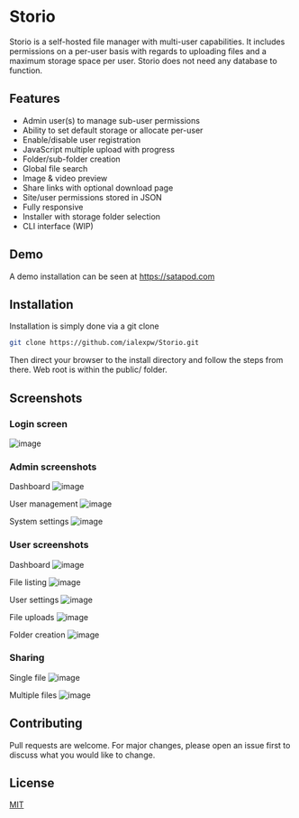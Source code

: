 # Storio

Storio is a self-hosted file manager with multi-user capabilities. It includes permissions on a per-user basis with regards to uploading files and a maximum storage space per user. Storio does not need any database to function.

## Features

* Admin user(s) to manage sub-user permissions
* Ability to set default storage or allocate per-user
* Enable/disable user registration
* JavaScript multiple upload with progress
* Folder/sub-folder creation
* Global file search
* Image & video preview
* Share links with optional download page
* Site/user permissions stored in JSON
* Fully responsive
* Installer with storage folder selection
* CLI interface (WIP)

## Demo

A demo installation can be seen at https://satapod.com

## Installation

Installation is simply done via a git clone

```bash
git clone https://github.com/ialexpw/Storio.git
```
Then direct your browser to the install directory and follow the steps from there. Web root is within the public/ folder.

## Screenshots

### Login screen
![image](https://user-images.githubusercontent.com/7994724/174810368-ab1a3a19-3043-4871-a3aa-d3b21068a1da.png)


### Admin screenshots

Dashboard
![image](https://user-images.githubusercontent.com/7994724/174809288-ea4ddcaa-9f0d-4483-8cf6-6875bc0e1ff7.png)

User management
![image](https://user-images.githubusercontent.com/7994724/174809495-6c91f6d0-bf7b-480a-97aa-4afbbc377698.png)

System settings
![image](https://user-images.githubusercontent.com/7994724/174809668-7dfeaccf-78cf-4777-8c65-505817f65765.png)


### User screenshots

Dashboard
![image](https://user-images.githubusercontent.com/7994724/174809823-737e9067-8356-49bc-95a5-1ac278535cee.png)

File listing
![image](https://user-images.githubusercontent.com/7994724/206696498-bb3b8fac-1173-4d08-9369-a2ef8730a1a6.png)

User settings
![image](https://user-images.githubusercontent.com/7994724/174810028-7acb7140-5ca7-4a05-a76b-a47b733fc2b1.png)

File uploads
![image](https://user-images.githubusercontent.com/7994724/174810122-a99ff653-8512-4513-856d-a225f563526c.png)

Folder creation
![image](https://user-images.githubusercontent.com/7994724/174810175-1162216f-538e-4109-8908-81229de22c91.png)


### Sharing

Single file
![image](https://user-images.githubusercontent.com/7994724/174810556-209d1c2f-e810-4c89-9ebd-ec7da8bdc34d.png)

Multiple files
![image](https://user-images.githubusercontent.com/7994724/206472753-f897169f-5377-44e1-b2c6-814bbbc2002d.png)

## Contributing
Pull requests are welcome. For major changes, please open an issue first to discuss what you would like to change.

## License
[MIT](https://choosealicense.com/licenses/mit/)
